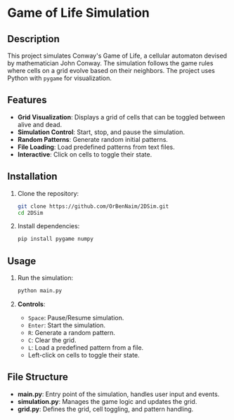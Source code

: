 
# Game of Life Simulation

## Description
This project simulates Conway's Game of Life, a cellular automaton devised by mathematician John Conway. The simulation follows the game rules where cells on a grid evolve based on their neighbors. The project uses Python with `pygame` for visualization.

## Features
- **Grid Visualization**: Displays a grid of cells that can be toggled between alive and dead.
- **Simulation Control**: Start, stop, and pause the simulation.
- **Random Patterns**: Generate random initial patterns.
- **File Loading**: Load predefined patterns from text files.
- **Interactive**: Click on cells to toggle their state.

## Installation

1. Clone the repository:
    ```bash
    git clone https://github.com/OrBenNaim/2DSim.git
    cd 2DSim
    ```

2. Install dependencies:
    ```bash
    pip install pygame numpy
    ```

## Usage

1. Run the simulation:
    ```bash
    python main.py
    ```

2. **Controls**:
    - `Space`: Pause/Resume simulation.
    - `Enter`: Start the simulation.
    - `R`: Generate a random pattern.
    - `C`: Clear the grid.
    - `L`: Load a predefined pattern from a file.
    - Left-click on cells to toggle their state.

## File Structure
- **main.py**: Entry point of the simulation, handles user input and events.
- **simulation.py**: Manages the game logic and updates the grid.
- **grid.py**: Defines the grid, cell toggling, and pattern handling.


